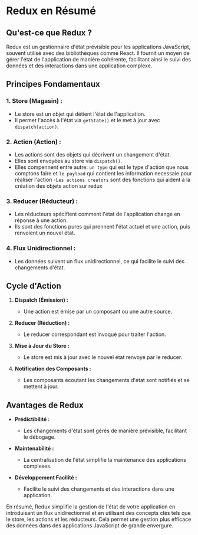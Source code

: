 # Redux en Résumé

## Qu'est-ce que Redux ?

Redux est un gestionnaire d'état prévisible pour les applications JavaScript, souvent utilisé avec des bibliothèques comme React. Il fournit un moyen de gérer l'état de l'application de manière cohérente, facilitant ainsi le suivi des données et des interactions dans une application complexe.

## Principes Fondamentaux

### 1. **Store (Magasin) :**
   - Le store est un objet qui détient l'état de l'application.
   - Il permet l'accès à l'état via `getState()` et le met à jour avec `dispatch(action)`.

### 2. **Action (Action) :**
   - Les actions sont des objets qui décrivent un changement d'état.
   - Elles sont envoyées au store via `dispatch()`.
   - Elles compennent entre autre: `un type` qui est le type d'action que nous comptons faire et `le payload` qui contient les information necessaie pour réaliser l'action
   -`Les actions creators` sont des fonctions qui aident à la création des objets action sur redux

### 3. **Reducer (Réducteur) :**
   - Les réducteurs spécifient comment l'état de l'application change en réponse à une action.
   - Ils sont des fonctions pures qui prennent l'état actuel et une action, puis renvoient un nouvel état.

### 4. **Flux Unidirectionnel :**
   - Les données suivent un flux unidirectionnel, ce qui facilite le suivi des changements d'état.

## Cycle d'Action

1. **Dispatch (Émission) :**
   - Une action est émise par un composant ou une autre source.

2. **Reducer (Réduction) :**
   - Le reducer correspondant est invoqué pour traiter l'action.

3. **Mise à Jour du Store :**
   - Le store est mis à jour avec le nouvel état renvoyé par le reducer.

4. **Notification des Composants :**
   - Les composants écoutant les changements d'état sont notifiés et se mettent à jour.

## Avantages de Redux

- **Prédictibilité :**
  - Les changements d'état sont gérés de manière prévisible, facilitant le débogage.

- **Maintenabilité :**
  - La centralisation de l'état simplifie la maintenance des applications complexes.

- **Développement Facilité :**
  - Facilite le suivi des changements et des interactions dans une application.

En résumé, Redux simplifie la gestion de l'état de votre application en introduisant un flux unidirectionnel et en utilisant des concepts clés tels que le store, les actions et les réducteurs. Cela permet une gestion plus efficace des données dans des applications JavaScript de grande envergure.
